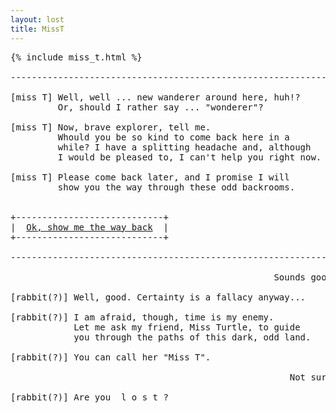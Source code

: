 ```yaml
---
layout: lost
title: MissT
---
```

<pre>
{% include miss_t.html %}

-------------------------------------------------------------------

[miss T] Well, well ... new wanderer around here, huh!?            
         Or, should I rather say ... "wonderer"?                   
         
[miss T] Now, brave explorer, tell me.                             
         Whould you be so kind to come back here in a              
         while? I have a splitting headache and, although          
         I would be pleased to, I can't help you right now.        

[miss T] Please come back later, and I promise I will              
         show you the way through these odd backrooms.             


+----------------------------+
|  <a href="/index.html">Ok, show me the way back</a>  |
+----------------------------+

-------------------------------------------------------------------

                                                  Sounds good [you]

[rabbit(?)] Well, good. Certainty is a fallacy anyway...           

[rabbit(?)] I am afraid, though, time is my enemy.                 
            Let me ask my friend, Miss Turtle, to guide            
            you through the paths of this dark, odd land.          

[rabbit(?)] You can call her "Miss T".                             

                                                     Not sure [you]

[rabbit(?)] Are you  l o s t ?                                     

</pre>